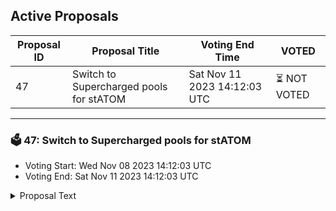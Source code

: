 ## Active Proposals

| Proposal ID | Proposal Title | Voting End Time | VOTED |
|-------------|----------------|-----------------|-------|
| 47 | Switch to Supercharged pools for stATOM | Sat Nov 11 2023 14:12:03 UTC | ⏳ NOT VOTED |

---

### 🗳 47: Switch to Supercharged pools for stATOM
- Voting Start: Wed Nov 08 2023 14:12:03 UTC
- Voting End: Sat Nov 11 2023 14:12:03 UTC

<details>
<summary>Proposal Text</summary>
 
# Switch to Supercharged pools for stATOMn## SummarynOne of the features which proposal 44 introduced was the replacement of the GAMM module with the new PoolManager module in the Interchain Account messages with regard to opening, repaying or liquidating lease positions. This primarily allowed the Nolus Protocol to take advantage of the new Supercharged pools on Osmosis which are based on the concentrated liquidity model pioneered by Uniswap v3. This provides for more efficient trading to happen as liquidity is not spread across the whole price curve but rather in smaller distinct ranges. 
 nThis proposal aims to migrate the ID of the stATOM/ATOM pool to its new concentrated liquidity counterpart. Below the current breakdown in terms of liquidity of the old vs the new pool as well as a price impact improvement given a large swap: 

n* Standard Pool #803 ATOM/stATOM (14M USD) -> Supercharged Pool #1136 stATOM/ATOM (2.8M USD) results in ~300% better price impact for a 70k USD worth of swap with the efficiency getting better the larger the size 
nnBy voting YES on this proposal, you agree to make these adjustments to the Oracle swap tree and allow the protocol to utilize the paths above to facilitate the lease-relevant transactions.
</details>
